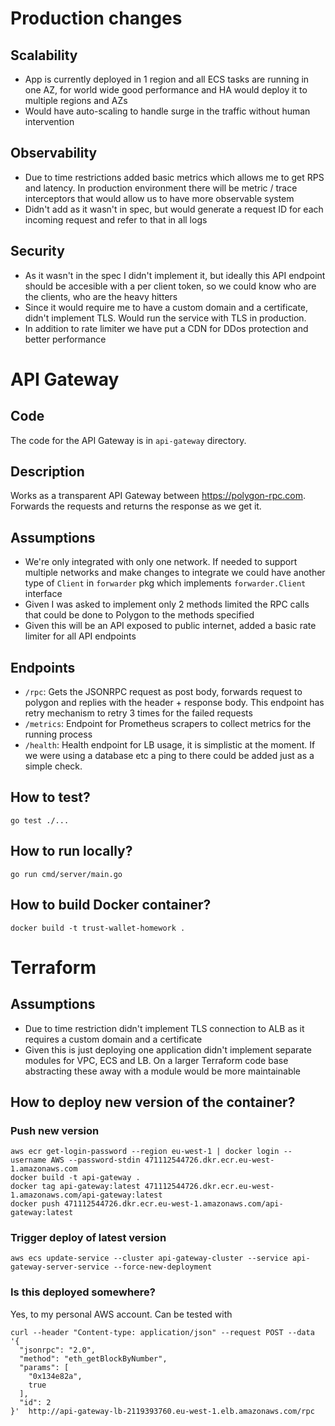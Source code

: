 # Production changes

## Scalability
- App is currently deployed in 1 region and all ECS tasks are running in one AZ, for world wide good performance and HA would deploy it to multiple regions and AZs
- Would have auto-scaling to handle surge in the traffic without human intervention

## Observability

- Due to time restrictions added basic metrics which allows me to get RPS and latency. In production environment there will be metric / trace interceptors that would allow
us to have more observable system
- Didn't add as it wasn't in spec, but would generate a request ID for each incoming request and refer to that in all logs

## Security
- As it wasn't in the spec I didn't implement it, but ideally this API endpoint should be accesible with a per client token, so we could know who are the clients, who are the heavy hitters
- Since it would require me to have a custom domain and a certificate, didn't implement TLS. Would run the service with TLS in production.
- In addition to rate limiter we have put a CDN for DDos protection and better performance


# API Gateway

## Code
The code for the API Gateway is in `api-gateway` directory.

## Description
Works as a transparent API Gateway between https://polygon-rpc.com. Forwards the requests and returns the response as we get it.

## Assumptions

- We're only integrated with only one network. If needed to support multiple networks
and make changes to integrate we could have another type of `Client` in `forwarder` pkg
which implements `forwarder.Client` interface
- Given I was asked to implement only 2 methods limited the RPC calls that could be done
to Polygon to the methods specified
- Given this will be an API exposed to public internet, added a basic rate limiter for all API endpoints

## Endpoints

- `/rpc`: Gets the JSONRPC request as post body, forwards request to polygon and replies with the header + response body. 
This endpoint has retry mechanism to retry 3 times for the failed requests
- `/metrics`: Endpoint for Prometheus scrapers to collect metrics for the running process
- `/health`: Health endpoint for LB usage, it is simplistic at the moment. If we were using
a database etc a ping to there could be added just as a simple check.

## How to test?

```
go test ./...
```

## How to run locally?

```
go run cmd/server/main.go
```

## How to build Docker container?

```
docker build -t trust-wallet-homework .
```

# Terraform

## Assumptions
- Due to time restriction didn't implement TLS connection to ALB as it requires a custom domain and a certificate
- Given this is just deploying one application didn't implement separate modules for VPC, ECS and LB. On a larger Terraform code base abstracting these away
with a module would be more maintainable

## How to deploy new version of the container?

### Push new version

```
aws ecr get-login-password --region eu-west-1 | docker login --username AWS --password-stdin 471112544726.dkr.ecr.eu-west-1.amazonaws.com
docker build -t api-gateway .
docker tag api-gateway:latest 471112544726.dkr.ecr.eu-west-1.amazonaws.com/api-gateway:latest
docker push 471112544726.dkr.ecr.eu-west-1.amazonaws.com/api-gateway:latest
```

### Trigger deploy of latest version

```
aws ecs update-service --cluster api-gateway-cluster --service api-gateway-server-service --force-new-deployment
```

### Is this deployed somewhere?

Yes, to my personal AWS account. Can be tested with

```
curl --header "Content-type: application/json" --request POST --data '{
  "jsonrpc": "2.0",
  "method": "eth_getBlockByNumber",
  "params": [
    "0x134e82a",
    true
  ],
  "id": 2
}'  http://api-gateway-lb-2119393760.eu-west-1.elb.amazonaws.com/rpc
``` 